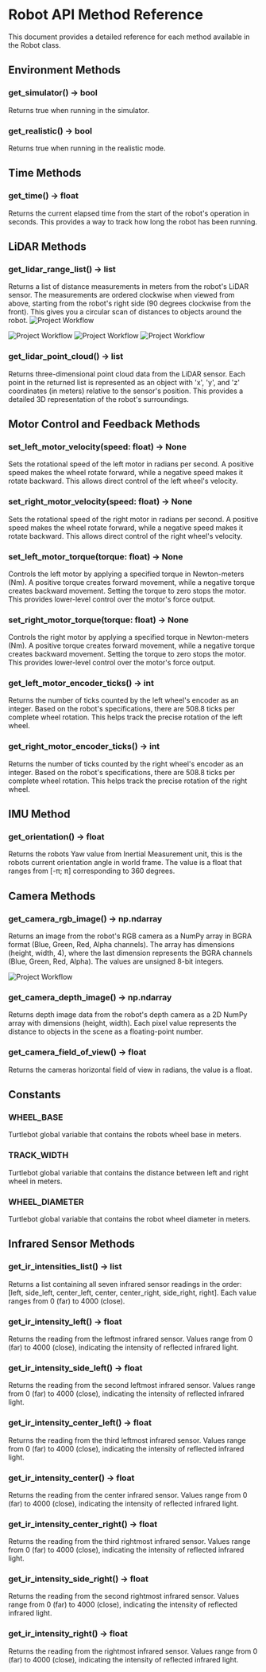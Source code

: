 # Robot API Method Reference
This document provides a detailed reference for each method available in the Robot class.

## Environment Methods
### get_simulator() -> bool
Returns true when running in the simulator.
### get_realistic() -> bool
Returns true when running in the realistic mode.

## Time Methods
### get_time() -> float
Returns the current elapsed time from the start of the robot's operation in seconds. This provides a way to track how long the robot has been running.

## LiDAR Methods
### get_lidar_range_list() -> list
Returns a list of distance measurements in meters from the robot's LiDAR sensor. The measurements are ordered clockwise when viewed from above, starting from the robot's right side (90 degrees clockwise from the front). This gives you a circular scan of distances to objects around the robot.
![Project Workflow](Lidar_overview.png)

![Project Workflow](lidar_blind_spot_1.png)
![Project Workflow](lidar_blind_spot_2.png)
![Project Workflow](lidar_blind_spot_visual.png)
### get_lidar_point_cloud() -> list
Returns three-dimensional point cloud data from the LiDAR sensor. Each point in the returned list is represented as an object with 'x', 'y', and 'z' coordinates (in meters) relative to the sensor's position. This provides a detailed 3D representation of the robot's surroundings.

## Motor Control and Feedback Methods
### set_left_motor_velocity(speed: float) -> None
Sets the rotational speed of the left motor in radians per second. A positive speed makes the wheel rotate forward, while a negative speed makes it rotate backward. This allows direct control of the left wheel's velocity.
### set_right_motor_velocity(speed: float) -> None
Sets the rotational speed of the right motor in radians per second. A positive speed makes the wheel rotate forward, while a negative speed makes it rotate backward. This allows direct control of the right wheel's velocity.
### set_left_motor_torque(torque: float) -> None
Controls the left motor by applying a specified torque in Newton-meters (Nm). A positive torque creates forward movement, while a negative torque creates backward movement. Setting the torque to zero stops the motor. This provides lower-level control over the motor's force output.
### set_right_motor_torque(torque: float) -> None
Controls the right motor by applying a specified torque in Newton-meters (Nm). A positive torque creates forward movement, while a negative torque creates backward movement. Setting the torque to zero stops the motor. This provides lower-level control over the motor's force output.
### get_left_motor_encoder_ticks() -> int
Returns the number of ticks counted by the left wheel's encoder as an integer. Based on the robot's specifications, there are 508.8 ticks per complete wheel rotation. This helps track the precise rotation of the left wheel.
### get_right_motor_encoder_ticks() -> int
Returns the number of ticks counted by the right wheel's encoder as an integer. Based on the robot's specifications, there are 508.8 ticks per complete wheel rotation. This helps track the precise rotation of the right wheel.

## IMU Method
### get_orientation() -> float
Returns the robots Yaw value from Inertial Measurement unit, this is the robots current orientation angle in world frame. The value is a float that ranges from [-π; π] corresponding to 360 degrees.

## Camera Methods
### get_camera_rgb_image() -> np.ndarray
Returns an image from the robot's RGB camera as a NumPy array in BGRA format (Blue, Green, Red, Alpha channels). The array has dimensions (height, width, 4), where the last dimension represents the BGRA channels (Blue, Green, Red, Alpha). The values are unsigned 8-bit integers.

![Project Workflow](camera_image_coordinate_system.png)

### get_camera_depth_image() -> np.ndarray
Returns depth image data from the robot's depth camera as a 2D NumPy array with dimensions (height, width). Each pixel value represents the distance to objects in the scene as a floating-point number.
### get_camera_field_of_view() -> float
Returns the cameras horizontal field of view in radians, the value is a float.

## Constants
### WHEEL_BASE
Turtlebot global variable that contains the robots wheel base in meters.
### TRACK_WIDTH
Turtlebot global variable that contains the distance between left and right wheel in meters.
### WHEEL_DIAMETER
Turtlebot global variable that contains the robot wheel diameter in meters.

## Infrared Sensor Methods
### get_ir_intensities_list() -> list
Returns a list containing all seven infrared sensor readings in the order: [left, side_left, center_left, center, center_right, side_right, right]. Each value ranges from 0 (far) to 4000 (close).
### get_ir_intensity_left() -> float
Returns the reading from the leftmost infrared sensor. Values range from 0 (far) to 4000 (close), indicating the intensity of reflected infrared light.
### get_ir_intensity_side_left() -> float
Returns the reading from the second leftmost infrared sensor. Values range from 0 (far) to 4000 (close), indicating the intensity of reflected infrared light.
### get_ir_intensity_center_left() -> float
Returns the reading from the third leftmost infrared sensor. Values range from 0 (far) to 4000 (close), indicating the intensity of reflected infrared light.
### get_ir_intensity_center() -> float
Returns the reading from the center infrared sensor. Values range from 0 (far) to 4000 (close), indicating the intensity of reflected infrared light.
### get_ir_intensity_center_right() -> float
Returns the reading from the third rightmost infrared sensor. Values range from 0 (far) to 4000 (close), indicating the intensity of reflected infrared light.
### get_ir_intensity_side_right() -> float
Returns the reading from the second rightmost infrared sensor. Values range from 0 (far) to 4000 (close), indicating the intensity of reflected infrared light.
### get_ir_intensity_right() -> float
Returns the reading from the rightmost infrared sensor. Values range from 0 (far) to 4000 (close), indicating the intensity of reflected infrared light.
